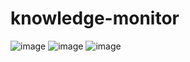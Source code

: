 # knowledge-monitor

![image](https://github.com/KhIlgizar/knowledge-monitor/assets/116454245/b5e72830-deb2-44fe-bccc-4af45457d736)
![image](https://github.com/KhIlgizar/knowledge-monitor/assets/116454245/ad1ec673-c4b9-440a-89cc-7a142497890b)
![image](https://github.com/KhIlgizar/knowledge-monitor/assets/116454245/d44d4a4a-57f0-4e06-8c97-ec68ec91002e)
